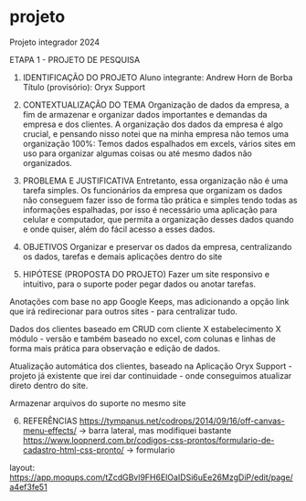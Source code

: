 # projeto
Projeto integrador 2024

ETAPA 1 - PROJETO DE PESQUISA

1. IDENTIFICAÇÃO DO PROJETO
Aluno integrante: Andrew Horn de Borba
Título (provisório): Oryx Support

2. CONTEXTUALIZAÇÃO DO TEMA
Organização de dados da empresa, a fim de armazenar e organizar dados importantes e demandas da empresa e dos clientes. 
A organização dos dados da empresa é algo crucial, e pensando nisso notei que na minha empresa não temos uma organização 100%: Temos dados espalhados em excels, vários sites em uso para organizar algumas coisas ou até mesmo dados não organizados.

3. PROBLEMA E JUSTIFICATIVA
Entretanto, essa organização não é uma tarefa simples. Os funcionários da empresa que organizam os dados não conseguem fazer isso de forma tão prática e simples tendo todas as informações espalhadas, por isso é necessário uma aplicação para celular e computador, que permita a organização desses dados quando e onde quiser, além do fácil acesso a esses dados.

4. OBJETIVOS
Organizar e preservar os dados da empresa, centralizando os dados, tarefas e demais aplicações dentro do site

5. HIPÓTESE (PROPOSTA DO PROJETO)
Fazer um site responsivo e intuitivo, para o suporte poder pegar dados ou anotar tarefas.

Anotações com base no app Google Keeps, mas adicionando a opção link que irá redirecionar para outros sites - para centralizar tudo.

Dados dos clientes baseado em CRUD com cliente X estabelecimento X módulo - versão e também baseado no excel, com colunas e linhas de forma mais prática para observação e edição de dados.

Atualização automática dos clientes, baseado na Aplicação Oryx Support - projeto já existente que irei dar continuidade - onde conseguimos atualizar direto dentro do site.

Armazenar arquivos do suporte no mesmo site

6. REFERÊNCIAS
https://tympanus.net/codrops/2014/09/16/off-canvas-menu-effects/ -> barra lateral, mas modifiquei bastante
https://www.loopnerd.com.br/codigos-css-prontos/formulario-de-cadastro-html-css-pronto/   ->   formulario

layout:
https://app.moqups.com/tZcdGBvl9FH6ElOaIDSi6uEe26MzgDiP/edit/page/a4ef3fe51
